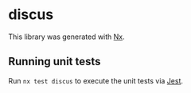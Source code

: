 # discus

This library was generated with [Nx](https://nx.dev).

## Running unit tests

Run `nx test discus` to execute the unit tests via [Jest](https://jestjs.io).
